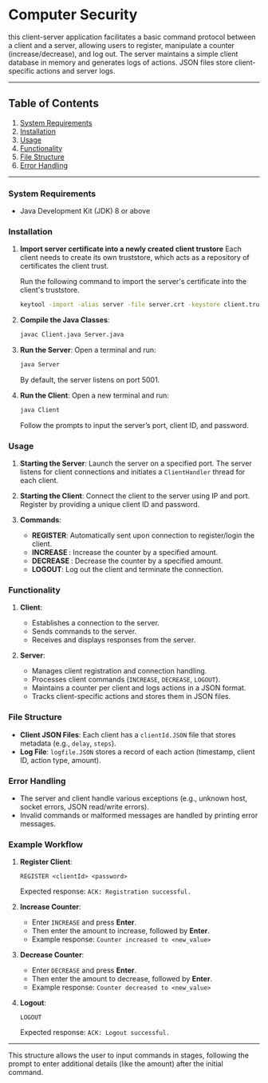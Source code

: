 # Computer Security
this client-server application facilitates a basic command protocol between a client and a server, allowing users to register, manipulate a counter (increase/decrease), and log out. The server maintains a simple client database in memory and generates logs of actions. JSON files store client-specific actions and server logs.

---

## Table of Contents

1. [System Requirements](#system-requirements)
2. [Installation](#installation)
3. [Usage](#usage)
4. [Functionality](#functionality)
5. [File Structure](#file-structure)
6. [Error Handling](#error-handling)

---

### System Requirements

- Java Development Kit (JDK) 8 or above

### Installation

1. **Import server certificate into a newly created client trustore**
   Each client needs to create its own truststore, which acts as a repository of certificates the client trust. 

   Run the following command to import the server's certificate into the client's truststore.
   ```bash 
   keytool -import -alias server -file server.crt -keystore client.truststore -storepass YOUR_PASSWORD
   ```

2. **Compile the Java Classes**:
   ```bash
   javac Client.java Server.java
   ```

3. **Run the Server**:
   Open a terminal and run:
   ```bash
   java Server
   ```
   By default, the server listens on port 5001.

4. **Run the Client**:
   Open a new terminal and run:
   ```bash
   java Client
   ```
   Follow the prompts to input the server’s port, client ID, and password.

### Usage

1. **Starting the Server**: Launch the server on a specified port. The server listens for client connections and initiates a `ClientHandler` thread for each client.

2. **Starting the Client**: Connect the client to the server using IP and port. Register by providing a unique client ID and password.

3. **Commands**:
   - **REGISTER**: Automatically sent upon connection to register/login the client.
   - **INCREASE <amount>**: Increase the counter by a specified amount.
   - **DECREASE <amount>**: Decrease the counter by a specified amount.
   - **LOGOUT**: Log out the client and terminate the connection.

### Functionality

1. **Client**:
   - Establishes a connection to the server.
   - Sends commands to the server.
   - Receives and displays responses from the server.

2. **Server**:
   - Manages client registration and connection handling.
   - Processes client commands (`INCREASE`, `DECREASE`, `LOGOUT`).
   - Maintains a counter per client and logs actions in a JSON format.
   - Tracks client-specific actions and stores them in JSON files.
   
### File Structure

- **Client JSON Files**: Each client has a `clientId.JSON` file that stores metadata (e.g., `delay`, `steps`).
- **Log File**: `logfile.JSON` stores a record of each action (timestamp, client ID, action type, amount).

### Error Handling

- The server and client handle various exceptions (e.g., unknown host, socket errors, JSON read/write errors).
- Invalid commands or malformed messages are handled by printing error messages.


### Example Workflow

1. **Register Client**:
   ```
   REGISTER <clientId> <password>
   ```
   Expected response: `ACK: Registration successful.`

2. **Increase Counter**:
   - Enter `INCREASE` and press **Enter**.
   - Then enter the amount to increase, followed by **Enter**.
   - Example response: `Counter increased to <new_value>`

3. **Decrease Counter**:
   - Enter `DECREASE` and press **Enter**.
   - Then enter the amount to decrease, followed by **Enter**.
   - Example response: `Counter decreased to <new_value>`

4. **Logout**:
   ```
   LOGOUT
   ```
   Expected response: `ACK: Logout successful.`

---

This structure allows the user to input commands in stages, following the prompt to enter additional details (like the amount) after the initial command.
